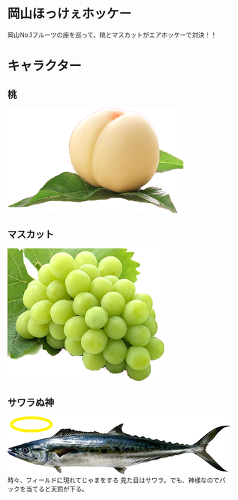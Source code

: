 岡山ほっけぇホッケー
==========
岡山No.1フルーツの座を巡って、桃とマスカットがエアホッケーで対決！！
  

# キャラクター
## 桃
![peach](res/drawable-nodpi/peach.png)  

## マスカット
![muscat](res/drawable-nodpi/muscat.png)  

## サワラぬ神
![sawara](res/drawable-nodpi/sawara.png)  
時々、フィールドに現れてじゃまをする
見た目はサワラ。でも、神様なのでパックを当てると天罰が下る。